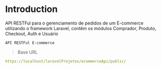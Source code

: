 # Introduction

API RESTFul para o gerenciamento de pedidos de um E-commerce utilizando o framework Laravel, contêm os módulos Comprador, Produto, Checkout, Auth e Usuário


    API RESTFul E-commerce

> Base URL

```yaml
https://localhost/laravelProjetos/ecommerceApi/public/
```